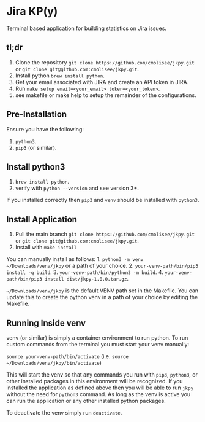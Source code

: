 # Jira KP(y)
Terminal based application for building statistics on Jira issues.

## tl;dr
1. Clone the repository `git clone https://github.com/cmolisee/jkpy.git` or `git clone git@github.com:cmolisee/jkpy.git`.
3. Install python `brew install python`.
4. Get your email associated with JIRA and create an API token in JIRA.
5. Run `make setup email=<your_email> token=<your_token>`.
6. see makefile or make help to setup the remainder of the configurations.

## Pre-Installation
Ensure you have the following:
1. `python3`.
2. `pip3` (or similar).

## Install python3
1. `brew install python`.
2. verify with `python --version` and see version 3+.

If you installed correctly then `pip3` and `venv` should be installed with `python3`.

## Install Application
1. Pull the main branch `git clone https://github.com/cmolisee/jkpy.git` or `git clone git@github.com:cmolisee/jkpy.git`.
2. Install with `make install`

You can manually install as follows:
    1. `python3 -m venv ~/Downloads/venv/jkpy` or a path of your choice.
    2. `your-venv-path/bin/pip3 install -q build`.
    3. `your-venv-path/bin/python3 -m build`.
    4. `your-venv-path/bin/pip3 install dist/jkpy-1.0.0.tar.gz`.

`~/Downloads/venv/jkpy` is the default VENV path set in the Makefile.
You can update this to create the python venv in a path of your choice by editing the Makefile.

## Running Inside venv
venv (or similar) is simply a container environment to run python. To run custom commands from the terminal you must
start your venv manually:

`source your-venv-path/bin/activate` (i.e. `source ~/Downloads/venv/jkpy/bin/activate`)

This will start the venv so that any commands you run with `pip3`, `python3`, or other installed packages in this environment will be recognized.
If you installed the application as defined above then you will be able to run `jkpy` without the need for `python3` command. As long as the venv
is active you can run the application or any other installed python packages.

To deactivate the venv simply run `deactivate`.
